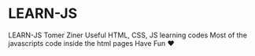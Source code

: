 # LEARN-JS
LEARN-JS Tomer Ziner 
Useful HTML, CSS, JS learning codes
Most of the javascripts code inside the html pages 
Have Fun ♥

